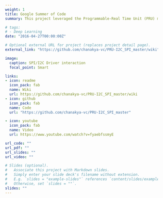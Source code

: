 ```yaml
---
weight: 1
title: Google Summer of Code
summary: This project leveraged the Programmable-Real Time Unit (PRU) microprocessor on the BeagleBone Black to serve as an SPI and I2C master controller, by developing Device Drivers on the ARM side and Firmware on the PRU side. The aim was to introduce additional serial interfaces without the need for extra hardware controllers or the burden of CPU-intensive bit-banging. Completed as part of Google Summer of Code with BeagleBoard.org, all code is openly available under the GPL v2 license, with required reproduction of copyright notices and conditions included in the source files. For more details on how to use the code for your application, please refer to the Wiki and watch the explanatory video. 

# tags:
# - Deep Learning
date: "2016-04-27T00:00:00Z"

# Optional external URL for project (replaces project detail page).
external_link: "https://github.com/chanakya-vc/PRU-I2C_SPI_master/wiki"

image:
  caption: SPI/I2C Driver interaction
  focal_point: Smart

links:
- icon: readme
  icon_pack: fab
  name: Wiki
  url: https://github.com/chanakya-vc/PRU-I2C_SPI_master/wiki
- icon: github
  icon_pack: fab
  name: Code
  url: "https://github.com/chanakya-vc/PRU-I2C_SPI_master"

- icon: youtube
  icon_pack: fab
  name: Video
  url: https://www.youtube.com/watch?v=fyaebfssmyE

url_code: ""
url_pdf: ""
url_slides: ""
url_video: ""

# Slides (optional).
#   Associate this project with Markdown slides.
#   Simply enter your slide deck's filename without extension.
#   E.g. `slides = "example-slides"` references `content/slides/example-slides.md`.
#   Otherwise, set `slides = ""`.
slides: ""
---
```

